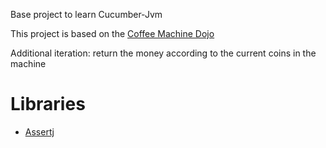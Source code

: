Base project to learn Cucumber-Jvm

This project is based on the [Coffee Machine Dojo](http://simcap.github.io/coffeemachine/)


Additional iteration: return the money according to the current coins in the machine

# Libraries

* [Assertj](https://github.com/joel-costigliola/assertj-core#readme)